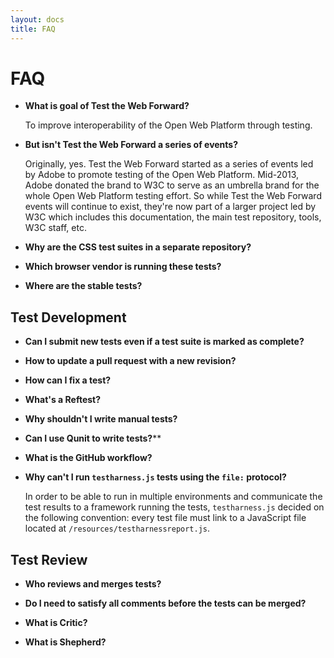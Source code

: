 ```yaml
---
layout: docs
title: FAQ
---
```


FAQ
===

*   **What is goal of Test the Web Forward?**
    
    To improve interoperability of the Open Web Platform through testing.
    
*   **But isn't Test the Web Forward a series of events?**
    
    Originally, yes. Test the Web Forward started as a series of events led
    by Adobe to promote testing of the Open Web Platform. Mid-2013, Adobe donated
    the brand to W3C to serve as an umbrella brand for the whole Open Web
    Platform testing effort. So while Test the Web Forward events will continue
    to exist, they're now part of a larger project led by W3C which includes this
    documentation, the main test repository, tools, W3C staff, etc.
    
*   **Why are the CSS test suites in a separate repository?**
    
*   **Which browser vendor is running these tests?**
    
*   **Where are the stable tests?**


Test Development
----------------

*   **Can I submit new tests even if a test suite is marked as complete?**
    
*   **How to update a pull request with a new revision?**
    
*   **How can I fix a test?**

*   **What's a Reftest?**

*   **Why shouldn't I write manual tests?**

*   **Can I use Qunit to write tests?****

*   **What is the GitHub workflow?**

*   **Why can't I run `testharness.js` tests using the `file:` protocol?**
    
    In order to be able to run in multiple environments and communicate the test
    results to a framework running the tests, `testharness.js` decided on the
    following convention: every test file must link to a JavaScript file
    located at `/resources/testharnessreport.js`.

Test Review
-----------

*   **Who reviews and merges tests?**

*   **Do I need to satisfy all comments before the tests can be merged?**

*   **What is Critic?**

*   **What is Shepherd?**




